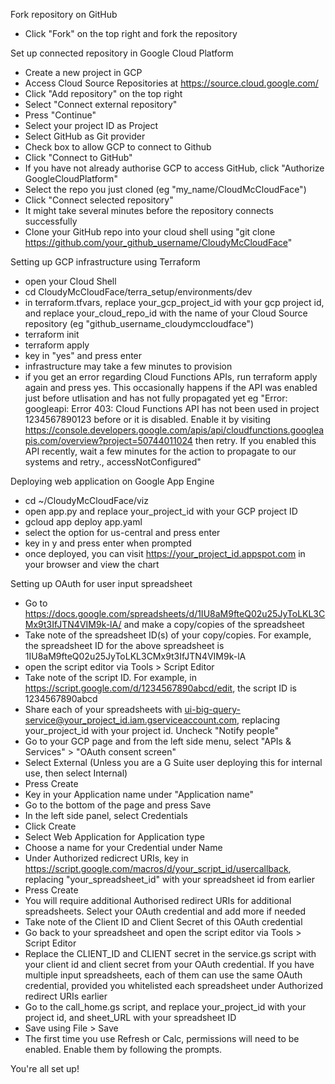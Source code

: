Fork repository on GitHub
- Click "Fork" on the top right and fork the repository

Set up connected repository in Google Cloud Platform
- Create a new project in GCP
- Access Cloud Source Repositories at https://source.cloud.google.com/
- Click "Add repository" on the top right
- Select "Connect external repository"
- Press "Continue"
- Select your project ID as Project
- Select GitHub as Git provider
- Check box to allow GCP to connect to Github
- Click "Connect to GitHub"
- If you have not already authorise GCP to access GitHub, click "Authorize GoogleCloudPlatform"
- Select the repo you just cloned (eg "my_name/CloudMcCloudFace")
- Click "Connect selected repository"
- It might take several minutes before the repository connects successfully
- Clone your GitHub repo into your cloud shell using "git clone https://github.com/your_github_username/CloudyMcCloudFace"

Setting up GCP infrastructure using Terraform
- open your Cloud Shell
- cd CloudyMcCloudFace/terra_setup/environments/dev
- in terraform.tfvars, replace your_gcp_project_id with your gcp project id, and replace your_cloud_repo_id with the name of your Cloud Source repository (eg "github_username_cloudymccloudface")
- terraform init
- terraform apply
- key in "yes" and press enter
- infrastructure may take a few minutes to provision
- if you get an error regarding Cloud Functions APIs, run terraform apply again and press yes. This occasionally happens if the API was enabled just before utlisation and has not fully propagated yet
   eg "Error: googleapi: Error 403: Cloud Functions API has not been used in project 1234567890123 before or it is disabled. Enable it by visiting https://console.developers.google.com/apis/api/cloudfunctions.googleapis.com/overview?project=50744011024 then retry. If you enabled this API recently, wait a few minutes for the action to propagate to our systems and retry., accessNotConfigured"

Deploying web application on Google App Engine
- cd ~/CloudyMcCloudFace/viz
- open app.py and replace your_project_id with your GCP project ID
- gcloud app deploy app.yaml
- select the option for us-central and press enter
- key in y and press enter when prompted
- once deployed, you can visit https://your_project_id.appspot.com in your browser and view the chart

Setting up OAuth for user input spreadsheet
- Go to https://docs.google.com/spreadsheets/d/1IU8aM9fteQ02u25JyToLKL3CMx9t3IfJTN4VIM9k-lA/ and make a copy/copies of the spreadsheet
- Take note of the spreadsheet ID(s) of your copy/copies. For example, the spreadsheet ID for the above spreadsheet is 1IU8aM9fteQ02u25JyToLKL3CMx9t3IfJTN4VIM9k-lA
- open the script editor via Tools > Script Editor
- Take note of the script ID. For example, in https://script.google.com/d/1234567890abcd/edit, the script ID is 1234567890abcd
- Share each of your spreadsheets with ui-big-query-service@your_project_id.iam.gserviceaccount.com, replacing your_project_id with your project id. Uncheck "Notify people"
- Go to your GCP page and from the left side menu, select "APIs & Services" > "OAuth consent screen"
- Select External (Unless you are a G Suite user deploying this for internal use, then select Internal)
- Press Create
- Key in your Application name under "Application name"
- Go to the bottom of the page and press Save
- In the left side panel, select Credentials
- Click Create
- Select Web Application for Application type
- Choose a name for your Credential under Name
- Under Authorized redicrect URIs, key in https://script.google.com/macros/d/your_script_id/usercallback, replacing "your_spreadsheet_id" with your spreadsheet id from earlier
- Press Create
- You will require additional Authorised redirect URIs for additional spreadsheets. Select your OAuth credential and add more if needed
- Take note of the Client ID and Client Secret of this OAuth credential
- Go back to your spreadsheet and open the script editor via Tools > Script Editor
- Replace the CLIENT_ID and CLIENT secret in the service.gs script with your client id and client secret from your OAuth credential. If you have multiple input spreadsheets, each of them can use the same OAuth credential, provided you whitelisted each spreadsheet under Authorized redirect URIs earlier
- Go to the call_home.gs script, and replace your_project_id with your project id, and sheet_URL with your spreadsheet ID
- Save using File > Save
- The first time you use Refresh or Calc, permissions will need to be enabled. Enable them by following the prompts.

You're all set up!
